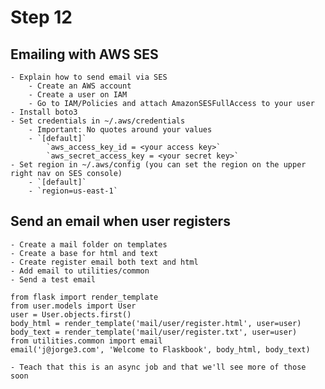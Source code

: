 # Step 12
    
## Emailing with AWS SES
    - Explain how to send email via SES
        - Create an AWS account
        - Create a user on IAM
        - Go to IAM/Policies and attach AmazonSESFullAccess to your user
    - Install boto3
    - Set credentials in ~/.aws/credentials
        - Important: No quotes around your values
        - `[default]`
            `aws_access_key_id = <your access key>`
            `aws_secret_access_key = <your secret key>`
    - Set region in ~/.aws/config (you can set the region on the upper right nav on SES console)
        - `[default]`
        - `region=us-east-1`
    
## Send an email when user registers
    - Create a mail folder on templates
    - Create a base for html and text
    - Create register email both text and html
    - Add email to utilities/common
    - Send a test email
```
from flask import render_template
from user.models import User
user = User.objects.first()
body_html = render_template('mail/user/register.html', user=user)
body_text = render_template('mail/user/register.txt', user=user)
from utilities.common import email
email('j@jorge3.com', 'Welcome to Flaskbook', body_html, body_text)
```
    - Teach that this is an async job and that we'll see more of those soon